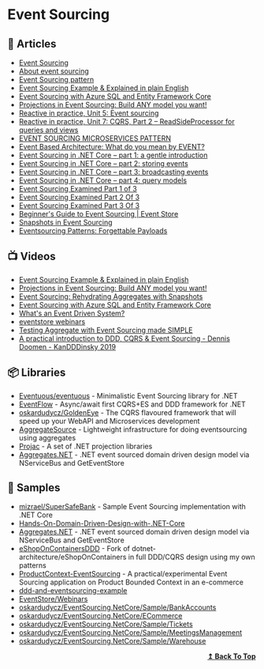 # Event Sourcing

## 📕 Articles

- [Event Sourcing](https://martinfowler.com/eaaDev/EventSourcing.html) 
- [About event sourcing](https://eventuate.io/whyeventsourcing.html) 
- [Event Sourcing pattern](https://docs.microsoft.com/en-us/azure/architecture/patterns/event-sourcing) 
- [Event Sourcing Example & Explained in plain English](https://codeopinion.com/event-sourcing-example-explained-in-plain-english/?utm_source=feedly&utm_medium=rss&utm_campaign=event-sourcing-example-explained-in-plain-english) 
- [Event Sourcing with Azure SQL and Entity Framework Core](https://daniel-krzyczkowski.github.io/Event-Sourcing-With-Azure-SQL-And-Entity-Framework-Core/)
- [Projections in Event Sourcing: Build ANY model you want!](https://codeopinion.com/projections-in-event-sourcing-build-any-model-you-want)
- [Reactive in practice, Unit 5: Event sourcing](https://developer.ibm.com/tutorials/reactive-in-practice-5/)
- [Reactive in practice, Unit 7: CQRS, Part 2 – ReadSideProcessor for queries and views](https://developer.ibm.com/tutorials/reactive-in-practice-7/)
- [EVENT SOURCING MICROSERVICES PATTERN](https://akfpartners.com/growth-blog/event-sourcing-microservices-pattern)
- [Event Based Architecture: What do you mean by EVENT?](https://codeopinion.com/event-based-architecture-what-do-you-mean-by-event/)
- [Event Sourcing in .NET Core – part 1: a gentle introduction](https://www.davidguida.net/event-sourcing-in-net-core-part-1-a-gentle-introduction/)
- [Event Sourcing in .NET Core – part 2: storing events](https://www.davidguida.net/event-sourcing-in-net-core-part-2-storing-events/)
- [Event Sourcing in .NET Core – part 3: broadcasting events](https://www.davidguida.net/event-sourcing-in-net-core-part-3-broadcasting-events/)
- [Event Sourcing in .NET Core – part 4: query models](https://www.davidguida.net/event-sourcing-in-net-core-part-4-query-models/)
- [Event Sourcing Examined Part 1 of 3](https://dasith.me/2016/12/02/event-sourcing-examined-part-1-of-3)
- [Event Sourcing Examined Part 2 Of 3](https://dasith.me/2016/12/31/event-sourcing-examined-part-2-of-3/)
- [Event Sourcing Examined Part 3 Of 3](https://dasith.me/2017/08/02/event-sourcing-examined-part-3-of-3/)
- [Beginner's Guide to Event Sourcing | Event Store](https://www.eventstore.com/event-sourcing)
- [Snapshots in Event Sourcing](https://www.eventstore.com/blog/snapshots-in-event-sourcing)
- [Eventsourcing Patterns: Forgettable Payloads](https://verraes.net/2019/05/eventsourcing-patterns-forgettable-payloads/)
## 📺 Videos

- [Event Sourcing Example & Explained in plain English](https://www.youtube.com/watch?v=AUj4M-st3ic)
- [Projections in Event Sourcing: Build ANY model you want!](https://www.youtube.com/watch?v=bTRjO6JK4Ws)
- [Event Sourcing: Rehydrating Aggregates with Snapshots](https://www.youtube.com/watch?v=eAIkomEid1Y)
- [Event Sourcing with Azure SQL and Entity Framework Core](https://www.youtube.com/watch?v=-BhDW3GeSqg)
- [What's an Event Driven System?](https://www.youtube.com/watch?v=rJHTK2TfZ1I)
- [eventstore webinars](https://www.eventstore.com/webinars)
- [Testing Aggregate with Event Sourcing made SIMPLE](https://www.youtube.com/watch?v=rGlNhYOqKZk)
- [A practical introduction to DDD, CQRS & Event Sourcing - Dennis Doomen - KanDDDinsky 2019](https://www.youtube.com/watch?v=r26BuahD8aM)

## 📦 Libraries
- [Eventuous/eventuous](https://github.com/Eventuous/eventuous) - Minimalistic Event Sourcing library for .NET
- [EventFlow](https://github.com/eventflow/EventFlow) - Async/await first CQRS+ES and DDD framework for .NET
- [oskardudycz/GoldenEye](https://github.com/oskardudycz/GoldenEye) - The CQRS flavoured framework that will speed up your WebAPI and Microservices development
- [AggregateSource](https://github.com/yreynhout/AggregateSource) - Lightweight infrastructure for doing eventsourcing using aggregates
- [Projac](https://github.com/BitTacklr/Projac) - A set of .NET projection libraries
- [Aggregates.NET](https://github.com/charlessolar/Aggregates.NET) - .NET event sourced domain driven design model via NServiceBus and GetEventStore

## 🚀 Samples

- [mizrael/SuperSafeBank](https://github.com/mizrael/SuperSafeBank) - Sample Event Sourcing implementation with .NET Core
- [Hands-On-Domain-Driven-Design-with-.NET-Core](https://github.com/PacktPublishing/Hands-On-Domain-Driven-Design-with-.NET-Core) 
- [Aggregates.NET](https://github.com/charlessolar/Aggregates.NET) - .NET event sourced domain driven design model via NServiceBus and GetEventStore
- [eShopOnContainersDDD](https://github.com/charlessolar/eShopOnContainersDDD) - Fork of dotnet-architecture/eShopOnContainers in full DDD/CQRS design using my own patterns
- [ProductContext-EventSourcing](https://github.com/osoykan/ProductContext-EventSourcing) - A practical/experimental Event Sourcing application on Product Bounded Context in an e-commerce
- [ddd-and-eventsourcing-example](https://github.com/eraydin/ddd-and-eventsourcing-example)
- [EventStore/Webinars](https://github.com/EventStore/Webinars)
- [oskardudycz/EventSourcing.NetCore/Sample/BankAccounts](https://github.com/oskardudycz/EventSourcing.NetCore/tree/main/Sample/BankAccounts)
- [oskardudycz/EventSourcing.NetCore/ECommerce](https://github.com/oskardudycz/EventSourcing.NetCore/tree/main/Sample/ECommerce)
- [oskardudycz/EventSourcing.NetCore/Sample/Tickets](https://github.com/oskardudycz/EventSourcing.NetCore/tree/main/Sample/Tickets)
- [oskardudycz/EventSourcing.NetCore/Sample/MeetingsManagement](https://github.com/oskardudycz/EventSourcing.NetCore/tree/main/Sample/MeetingsManagement)
- [oskardudycz/EventSourcing.NetCore/Sample/Warehouse](https://github.com/oskardudycz/EventSourcing.NetCore/tree/cqrs_with_net5/Sample/Warehouse)
<div align="right">
  <b><a href="#contents">↥ Back To Top</a></b>
</div>

